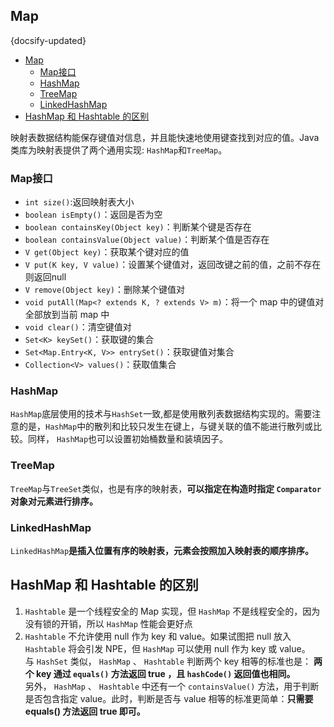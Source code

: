 ## Map
{docsify-updated}

- [Map](#map)
	- [Map接口](#map接口)
	- [HashMap](#hashmap)
	- [TreeMap](#treemap)
	- [LinkedHashMap](#linkedhashmap)
- [HashMap 和 Hashtable 的区别](#hashmap-和-hashtable-的区别)


映射表数据结构能保存键值对信息，并且能快速地使用键查找到对应的值。Java类库为映射表提供了两个通用实现: `HashMap`和`TreeMap`。

### Map接口
+ `int size()`:返回映射表大小
+ `boolean isEmpty()`：返回是否为空
+ `boolean containsKey(Object key)`：判断某个键是否存在
+ `boolean containsValue(Object value)`：判断某个值是否存在
+ `V get(Object key)`：获取某个键对应的值
+ `V put(K key, V value)`：设置某个键值对，返回改键之前的值，之前不存在则返回null
+ `V remove(Object key)`：删除某个键值对
+ `void putAll(Map<? extends K, ? extends V> m)`：将一个 map 中的键值对全部放到当前 map 中
+ `void clear()`：清空键值对
+ `Set<K> keySet()`：获取键的集合
+ `Set<Map.Entry<K, V>> entrySet()`：获取键值对集合
+ `Collection<V> values()`：获取值集合

### HashMap
`HashMap`底层使用的技术与`HashSet`一致,都是使用散列表数据结构实现的。需要注意的是，`HashMap`中的散列和比较只发生在键上，与键关联的值不能进行散列或比较。同样， `HashMap`也可以设置初始桶数量和装填因子。

### TreeMap
`TreeMap`与`TreeSet`类似，也是有序的映射表，**可以指定在构造时指定 `Comparator` 对象对元素进行排序。**

### LinkedHashMap
`LinkedHashMap`**是插入位置有序的映射表，元素会按照加入映射表的顺序排序。**

## HashMap 和 Hashtable 的区别
1. `Hashtable` 是一个线程安全的 Map 实现，但 `HashMap` 不是线程安全的，因为没有锁的开销，所以 `HashMap` 性能会更好点
2. `Hashtable` 不允许使用 null 作为 key 和 value。如果试图把 null 放入 `Hashtable` 将会引发 NPE，但 `HashMap` 可以使用 null 作为 key 或 value。     
与 `HashSet` 类似， `HashMap` 、 `Hashtable` 判断两个 key 相等的标准也是： **两个 key 通过 `equals()` 方法返回 true ，且 `hashCode()` 返回值也相同。**    
另外， `HashMap` 、 `Hashtable` 中还有一个 `containsValue()` 方法，用于判断是否包含指定 value。此时，判断是否与 value 相等的标准更简单：**只需要 equals() 方法返回 true 即可。**
